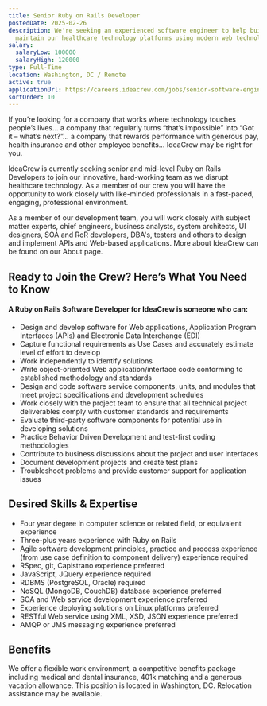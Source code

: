 ```yaml
---
title: Senior Ruby on Rails Developer
postedDate: 2025-02-26
description: We're seeking an experienced software engineer to help build and
  maintain our healthcare technology platforms using modern web technologies.
salary:
  salaryLow: 100000
  salaryHigh: 120000
type: Full-Time
location: Washington, DC / Remote
active: true
applicationUrl: https://careers.ideacrew.com/jobs/senior-software-engineer
sortOrder: 10
---
```


If you’re looking for a company that works where technology touches people’s lives… a company that regularly turns “that’s impossible” into “Got it – what’s next?”… a company that rewards performance with generous pay, health insurance and other employee benefits… IdeaCrew may be right for you.

IdeaCrew is currently seeking senior and mid-level Ruby on Rails Developers to join our innovative, hard-working team as we disrupt healthcare technology. As a member of our crew you will have the opportunity to work closely with like-minded professionals in a fast-paced, engaging, professional environment.

As a member of our development team, you will work closely with subject matter experts, chief engineers, business analysts, system architects, UI designers, SOA and RoR developers, DBA's, testers and others to design and implement APIs and Web-based applications. More about IdeaCrew can be found on our About page.

## Ready to Join the Crew? Here’s What You Need to Know

#### A Ruby on Rails Software Developer for IdeaCrew is someone who can:

- Design and develop software for Web applications, Application Program Interfaces (APIs) and Electronic Data Interchange (EDI)
- Capture functional requirements as Use Cases and accurately estimate level of effort to develop
- Work independently to identify solutions
- Write object-oriented Web application/interface code conforming to established methodology and standards
- Design and code software service components, units, and modules that meet project specifications and development schedules
- Work closely with the project team to ensure that all technical project deliverables comply with customer standards and requirements
- Evaluate third-party software components for potential use in developing solutions
- Practice Behavior Driven Development and test-first coding methodologies
- Contribute to business discussions about the project and user interfaces
- Document development projects and create test plans
- Troubleshoot problems and provide customer support for application issues

## Desired Skills & Expertise

- Four year degree in computer science or related field, or equivalent experience
- Three-plus years experience with Ruby on Rails
- Agile software development principles, practice and process experience (from use case definition to component delivery) experience required
- RSpec, git, Capistrano experience preferred
- JavaScript, JQuery experience required
- RDBMS (PostgreSQL, Oracle) required
- NoSQL (MongoDB, CouchDB) database experience preferred
- SOA and Web service development experience preferred
- Experience deploying solutions on Linux platforms preferred
- RESTful Web service using XML, XSD, JSON experience preferred
- AMQP or JMS messaging experience preferred

## Benefits

We offer a flexible work environment, a competitive benefits package including medical and dental insurance, 401k matching and a generous vacation allowance. This position is located in Washington, DC. Relocation assistance may be available.
